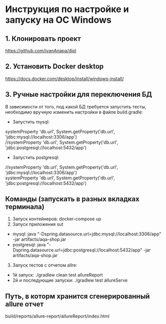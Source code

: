 # Инструкция по настройке и запуску на ОС Windows
## 1. Клонировать проект
https://github.com/ivanAnapa/dipl</br>
## 2. Установить Docker desktop
https://docs.docker.com/desktop/install/windows-install/</br>
## 3. Ручные настройки для переключения БД
В зависимости от того, под какой БД требуется запустить тесты, необходимо вручную изменить настройки в файле build.gradle:</br>
- Запустить mysql:</br>

systemProperty 'db.url', System.getProperty('db.url', 'jdbc:mysql://localhost:3306/app')</br>
//systemProperty 'db.url', System.getProperty('db.url', 'jdbc:postgresql://localhost:5432/app')</br>

- Запустить postgresql:</br>

//systemProperty 'db.url', System.getProperty('db.url', 'jdbc:mysql://localhost:3306/app')</br>
systemProperty 'db.url', System.getProperty('db.url', 'jdbc:postgresql://localhost:5432/app')</br>

## Команды (запускать в разных вкладках терминала)
1. Запуск контейнеров: docker-compose up</br>
2. Запуск приложения sut</br>
- mysql: java "-Dspring.datasource.url=jdbc:mysql://localhost:3306/app" -jar artifacts/aqa-shop.jar</br>
- postgresql: java "-Dspring.datasource.url=jdbc:postgresql://localhost:5432/app" -jar artifacts/aqa-shop.jar</br>
3. Запуск тестов с отчетом allre:</br>
- 1й запуск: ./gradlew clean test allureReport</br>
- 2й и последующие запуски: ./gradlew test allureServe</br>

## Путь, в которм хранится сгенерированный allure отчет
build/reports/allure-report/allureReport/index.html</br>
